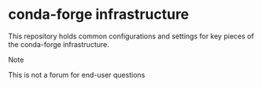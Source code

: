 # conda-forge infrastructure

This repository holds common configurations and settings for key pieces of the
conda-forge infrastructure.

> [!NOTE]
> This is not a forum for end-user questions

